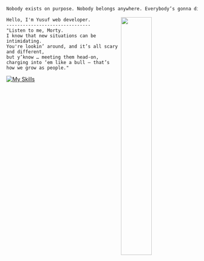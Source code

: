 
```css
Nobody exists on purpose. Nobody belongs anywhere. Everybody’s gonna die. Come watch TV?
```


 <img align="right" width="40%" src="https://user-images.githubusercontent.com/112738975/188952398-5b3b140b-b879-4e0d-8303-d321c2f1d051.gif">


```
Hello, I'm Yusuf web developer.
-------------------------------
"Listen to me, Morty. 
I know that new situations can be intimidating. 
You're lookin’ around, and it’s all scary and different,
but y’know … meeting them head-on, 
charging into ‘em like a bull — that’s how we grow as people."
```


[![My Skills](https://skillicons.dev/icons?i=js,html,css,bootstrap,figma,xd,ps,wordpress,vscode,tailwind)](https://skillicons.dev)
